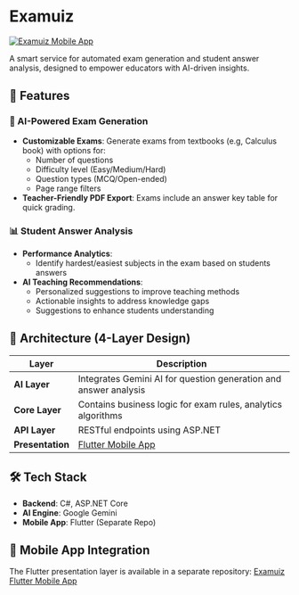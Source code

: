 # Examuiz

[![Examuiz Mobile App](https://img.shields.io/badge/Mobile%20App-Examuiz_Flutter-blue?style=flat&logo=flutter)](https://github.com/MohamedHamdySoftwareEngineer/Examuiz)

A smart service for automated exam generation and student answer analysis, designed to empower educators with AI-driven insights.

## 🚀 Features

### 📝 AI-Powered Exam Generation
- **Customizable Exams**: Generate exams from textbooks (e.g, Calculus book) with options for:
  - Number of questions
  - Difficulty level (Easy/Medium/Hard)
  - Question types (MCQ/Open-ended)
  - Page range filters
- **Teacher-Friendly PDF Export**: Exams include an answer key table for quick grading.

### 📊 Student Answer Analysis
- **Performance Analytics**:
  - Identify hardest/easiest subjects in the exam based on students answers
- **AI Teaching Recommendations**:
  - Personalized suggestions to improve teaching methods
  - Actionable insights to address knowledge gaps
  - Suggestions to enhance students understanding

## 🧩 Architecture (4-Layer Design)
| Layer          | Description                                                                 |
|----------------|-----------------------------------------------------------------------------|
| **AI Layer**   | Integrates Gemini AI for question generation and answer analysis            |
| **Core Layer** | Contains business logic for exam rules, analytics algorithms                |
| **API Layer**  | RESTful endpoints using ASP.NET                                            |
| **Presentation** | [Flutter Mobile App](https://github.com/MohamedHamdySoftwareEngineer/Examuiz) | 

## 🛠 Tech Stack
- **Backend**: C#, ASP.NET Core
- **AI Engine**: Google Gemini
- **Mobile App**: Flutter (Separate Repo)


## 📱 Mobile App Integration
The Flutter presentation layer is available in a separate repository:
[Examuiz Flutter Mobile App](https://github.com/MohamedHamdySoftwareEngineer/Examuiz)


